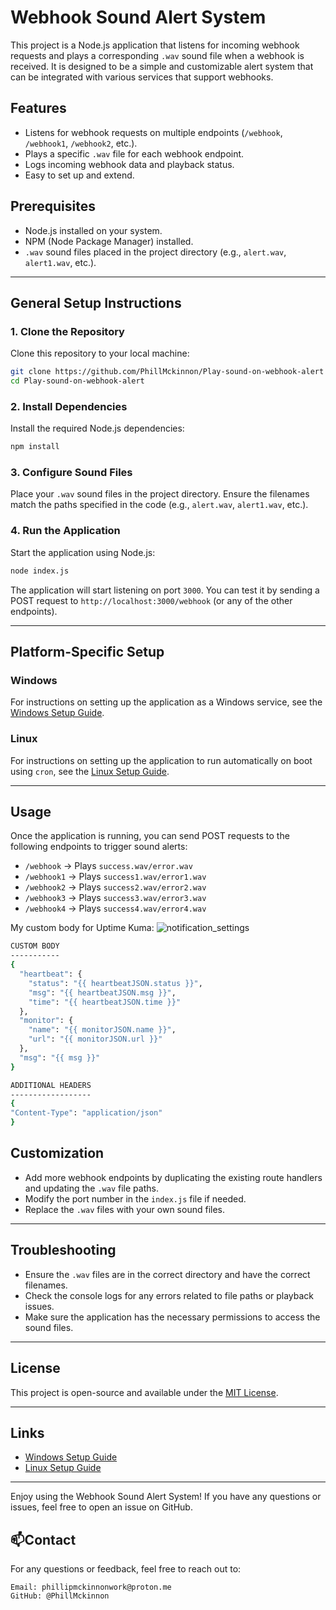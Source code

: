 # Webhook Sound Alert System

This project is a Node.js application that listens for incoming webhook requests and plays a corresponding `.wav` sound file when a webhook is received. It is designed to be a simple and customizable alert system that can be integrated with various services that support webhooks.

## Features
- Listens for webhook requests on multiple endpoints (`/webhook`, `/webhook1`, `/webhook2`, etc.).
- Plays a specific `.wav` file for each webhook endpoint.
- Logs incoming webhook data and playback status.
- Easy to set up and extend.

## Prerequisites
- Node.js installed on your system.
- NPM (Node Package Manager) installed.
- `.wav` sound files placed in the project directory (e.g., `alert.wav`, `alert1.wav`, etc.).

---

## General Setup Instructions

### 1. Clone the Repository
Clone this repository to your local machine:
```bash
git clone https://github.com/PhillMckinnon/Play-sound-on-webhook-alert
cd Play-sound-on-webhook-alert
```

### 2. Install Dependencies
Install the required Node.js dependencies:
```bash
npm install
```

### 3. Configure Sound Files
Place your `.wav` sound files in the project directory. Ensure the filenames match the paths specified in the code (e.g., `alert.wav`, `alert1.wav`, etc.).

### 4. Run the Application
Start the application using Node.js:
```bash
node index.js
```
The application will start listening on port `3000`. You can test it by sending a POST request to `http://localhost:3000/webhook` (or any of the other endpoints).

---

## Platform-Specific Setup

### Windows
For instructions on setting up the application as a Windows service, see the [Windows Setup Guide](Windows.md).

### Linux
For instructions on setting up the application to run automatically on boot using `cron`, see the [Linux Setup Guide](Linux.md).

---

## Usage
Once the application is running, you can send POST requests to the following endpoints to trigger sound alerts:
- `/webhook` → Plays `success.wav/error.wav`
- `/webhook1` → Plays `success1.wav/error1.wav`
- `/webhook2` → Plays `success2.wav/error2.wav`
- `/webhook3` → Plays `success3.wav/error3.wav`
- `/webhook4` → Plays `success4.wav/error4.wav`

My custom body for Uptime Kuma:
![notification_settings](https://github.com/user-attachments/assets/91098122-e543-4e6b-8902-e54d8476837d)

```bash
CUSTOM BODY
-----------
{
  "heartbeat": {
    "status": "{{ heartbeatJSON.status }}",
    "msg": "{{ heartbeatJSON.msg }}",
    "time": "{{ heartbeatJSON.time }}"
  },
  "monitor": {
    "name": "{{ monitorJSON.name }}",
    "url": "{{ monitorJSON.url }}"
  },
  "msg": "{{ msg }}"
}

ADDITIONAL HEADERS
------------------
{
"Content-Type": "application/json"
}
```


## Customization
- Add more webhook endpoints by duplicating the existing route handlers and updating the `.wav` file paths.
- Modify the port number in the `index.js` file if needed.
- Replace the `.wav` files with your own sound files.

---

## Troubleshooting
- Ensure the `.wav` files are in the correct directory and have the correct filenames.
- Check the console logs for any errors related to file paths or playback issues.
- Make sure the application has the necessary permissions to access the sound files.

---

## License
This project is open-source and available under the [MIT License](LICENSE).

---

## Links
- [Windows Setup Guide](Windows.md)
- [Linux Setup Guide](Linux.md)

---

Enjoy using the Webhook Sound Alert System! If you have any questions or issues, feel free to open an issue on GitHub.

## **📫Contact**

For any questions or feedback, feel free to reach out to:

    Email: phillipmckinnonwork@proton.me
    GitHub: @PhillMckinnon 
